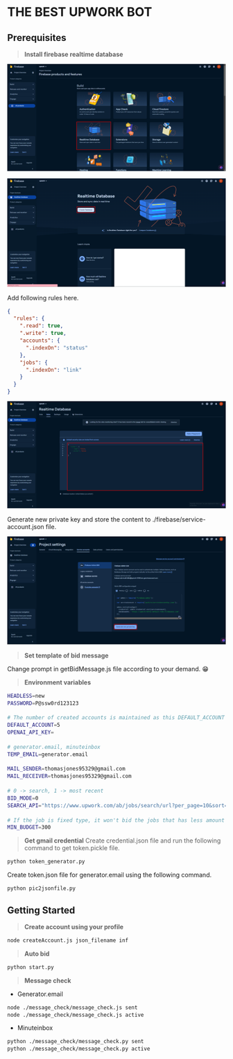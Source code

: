 THE BEST UPWORK BOT
=======

## Prerequisites
> **Install firebase realtime database**
<p align="center">
  <img src="./images/firebase1.png" />
</p>

<p align="center">
  <img src="./images/firebase2.png" />
</p>

Add following rules here.

```json
{
  "rules": {
    ".read": true,
    ".write": true,
    "accounts": {
      ".indexOn": "status"
    },
    "jobs": {
      ".indexOn": "link"
    }
  }
}
```

<p align="center">
  <img src="./images/firebase3.png" />
</p>

Generate new private key and store the content to ./firebase/service-account.json file.
<p align="center">
  <img src="./images/firebase4.png" />
</p>

> **Set template of bid message**

Change prompt in getBidMessage.js file according to your demand. 😁

> **Environment variables**
```bash
HEADLESS=new
PASSWORD=P@ssw0rd123123

# The number of created accounts is maintained as this DEFAULT_ACCOUNT
DEFAULT_ACCOUNT=5
OPENAI_API_KEY=

# generator.email, minuteinbox
TEMP_EMAIL=generator.email

MAIL_SENDER=thomasjones95329@gmail.com
MAIL_RECEIVER=thomasjones95329@gmail.com

# 0 -> search, 1 -> most recent
BID_MODE=0
SEARCH_API="https://www.upwork.com/ab/jobs/search/url?per_page=10&sort=recency&subcategory2_uid=531770282593251331&q="

# If the job is fixed type, it won't bid the jobs that has less amount than this MIN_BUDGET
MIN_BUDGET=300
```

> **Get gmail credential**
Create credential.json file and run the following command to get token.pickle file.

```bash
python token_generator.py
```

Create token.json file for generator.email using the following command.
```bash
python pic2jsonfile.py
```


## Getting Started

> **Create account using your profile**

```bash
node createAccount.js json_filename inf
```

> **Auto bid**
```bash
python start.py
```

> **Message check**
- Generator.email

```bash
node ./message_check/message_check.js sent
node ./message_check/message_check.js active
```

- Minuteinbox

```bash
python ./message_check/message_check.py sent
python ./message_check/message_check.py active
```